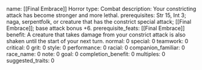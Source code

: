 name: [[Final Embrace]] Horror
type: Combat
description: Your constricting attack has become stronger and more lethal.
prerequisites: Str 15, Int 3; naga, serpentfolk, or creature that has the constrict special attack; [[Final Embrace]]; base attack bonus +6.
prerequisite_feats: [[Final Embrace]]
benefit: A creature that takes damage from your constrict attack is also shaken until the start of your next turn.
normal: 0
special: 0
teamwork: 0
critical: 0
grit: 0
style: 0
performance: 0
racial: 0
companion_familiar: 0
race_name: 0
note: 0
goal: 0
completion_benefit: 0
multiples: 0
suggested_traits: 0
